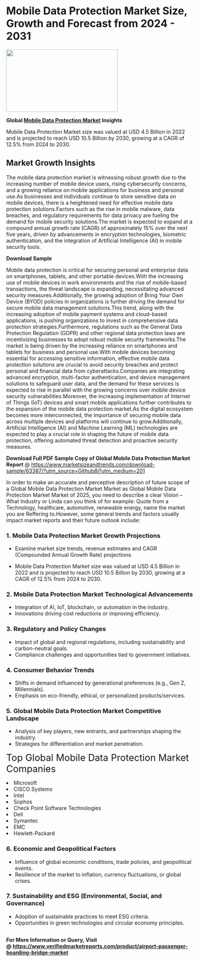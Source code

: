 <H1>Mobile Data Protection Market Size, Growth and Forecast from 2024 - 2031</H1><img class="aligncenter size-medium wp-image-584254" src="https://thirdeyenews.in/wp-content/uploads/2024/09/Global-Market-Research-300x168.jpeg" alt="" width="300" height="168" /><p><strong>Global&nbsp;<a href="https://www.marketsizeandtrends.com/download-sample/63387/?utm_source=Github8j?utm_medium=201">Mobile Data Protection Market</a> Insights</strong></p><p>Mobile Data Protection Market size was valued at USD 4.5 Billion in 2022 and is projected to reach USD 10.5 Billion by 2030, growing at a CAGR of 12.5% from 2024 to 2030.</p><p><h2>Market Growth Insights</h2> <p>The mobile data protection market is witnessing robust growth due to the increasing number of mobile device users, rising cybersecurity concerns, and a growing reliance on mobile applications for business and personal use.As businesses and individuals continue to store sensitive data on mobile devices, there is a heightened need for effective mobile data protection solutions.Factors such as the rise in mobile malware, data breaches, and regulatory requirements for data privacy are fueling the demand for mobile security solutions.The market is expected to expand at a compound annual growth rate (CAGR) of approximately 15% over the next five years, driven by advancements in encryption technologies, biometric authentication, and the integration of Artificial Intelligence (AI) in mobile security tools.</p> <p><strong>Download Sample</strong></p> <p>Mobile data protection is critical for securing personal and enterprise data on smartphones, tablets, and other portable devices.With the increasing use of mobile devices in work environments and the rise of mobile-based transactions, the threat landscape is expanding, necessitating advanced security measures.Additionally, the growing adoption of Bring Your Own Device (BYOD) policies in organizations is further driving the demand for secure mobile data management solutions.This trend, along with the increasing adoption of mobile payment systems and cloud-based applications, is pushing organizations to invest in comprehensive data protection strategies.Furthermore, regulations such as the General Data Protection Regulation (GDPR) and other regional data protection laws are incentivizing businesses to adopt robust mobile security frameworks.The market is being driven by the increasing reliance on smartphones and tablets for business and personal use.With mobile devices becoming essential for accessing sensitive information, effective mobile data protection solutions are crucial to avoid security breaches and protect personal and financial data from cyberattacks.Companies are integrating advanced encryption, multi-factor authentication, and device management solutions to safeguard user data, and the demand for these services is expected to rise in parallel with the growing concerns over mobile device security vulnerabilities.Moreover, the increasing implementation of Internet of Things (IoT) devices and smart mobile applications further contributes to the expansion of the mobile data protection market.As the digital ecosystem becomes more interconnected, the importance of securing mobile data across multiple devices and platforms will continue to grow.Additionally, Artificial Intelligence (AI) and Machine Learning (ML) technologies are expected to play a crucial role in shaping the future of mobile data protection, offering automated threat detection and proactive security measures.<p><span class=""><strong>Download Full PDF Sample Copy of Global Mobile Data Protection Market Report</strong> @ <a href="https://www.marketsizeandtrends.com/download-sample/63387/?utm_source=Github8j?utm_medium=201" target="_blank">https://www.marketsizeandtrends.com/download-sample/63387/?utm_source=Github8j?utm_medium=201</a></span></p><p>In order to make an accurate and perceptive description of future scope of a Global&nbsp;Mobile Data Protection Market Market as Global&nbsp;Mobile Data Protection Market Market of 2025, you need to describe a clear Vision &ndash; What Industry or Linda can you think of for example: Quote from a Technology, healthcare, automotive, renewable energy, name the market you are Reffering to.However, some general trends and factors usually impact market reports and their future outlook include:</p><h3>1.&nbsp;<strong>Mobile Data Protection Market Growth Projections</strong></h3><ul><li>Examine market size trends, revenue estimates and CAGR (Compounded Annual Growth Rate) projections.</li><li><p>Mobile Data Protection Market size was valued at USD 4.5 Billion in 2022 and is projected to reach USD 10.5 Billion by 2030, growing at a CAGR of 12.5% from 2024 to 2030.</p></li></ul><h3>2.&nbsp;<strong>Mobile Data Protection Market Technological Advancements</strong></h3><ul><li>Integration of AI, IoT, blockchain, or automation in the industry.</li><li>Innovations driving cost reductions or improving efficiency.</li></ul><h3>3.&nbsp;<strong>Regulatory and Policy Changes</strong></h3><ul><li>Impact of global and regional regulations, including sustainability and carbon-neutral goals.</li><li>Compliance challenges and opportunities tied to government initiatives.</li></ul><h3>4.&nbsp;<strong>Consumer Behavior Trends</strong></h3><ul><li>Shifts in demand influenced by generational preferences (e.g., Gen Z, Millennials).</li><li>Emphasis on eco-friendly, ethical, or personalized products/services.</li></ul><h3>5.&nbsp;<strong>Global Mobile Data Protection Market Competitive Landscape</strong></h3><ul><li>Analysis of key players, new entrants, and partnerships shaping the industry.</li><li>Strategies for differentiation and market penetration.</li></ul><p data-pm-slice="1 1 []"><span style="color: inherit; font-family: inherit; font-size: 25px;">Top Global Mobile Data Protection Market Companies</span></p><div class="" data-test-id=""><p><li>Microsoft</li><li> CISCO Systems</li><li> Intel</li><li> Sophos</li><li> Check Point Software Technologies</li><li> Dell</li><li> Symantec</li><li> EMC</li><li> Hewlett-Packard</li></p></div><h3>6.&nbsp;<strong>Economic and Geopolitical Factors</strong></h3><ul><li>Influence of global economic conditions, trade policies, and geopolitical events.</li><li>Resilience of the market to inflation, currency fluctuations, or global crises.</li></ul><h3>7.&nbsp;<strong>Sustainability and ESG (Environmental, Social, and Governance)</strong></h3><ul><li>Adoption of sustainable practices to meet ESG criteria.</li><li>Opportunities in green technologies and circular economy principles.</li></ul><h2><strong style="font-size: 14px;">For More Information or Query, Visit @&nbsp;</strong><a style="background-color: #ffffff; font-size: 14px;" href="https://www.marketsizeandtrends.com/report/mobile-data-protection-market/" target="_blank">https://www.verifiedmarketreports.com/product/airport-passenger-boarding-bridge-market</a></h2>